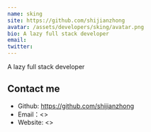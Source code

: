 ```yaml
---
name: sking
site: https://github.com/shijianzhong
avatar: /assets/developers/sking/avatar.png
bio: A lazy full stack developer
email: 
twitter: 
---
```


A lazy full stack developer

## Contact me

- Github: <https://github.com/shijianzhong>
- Email：<>
- Website: <>
  